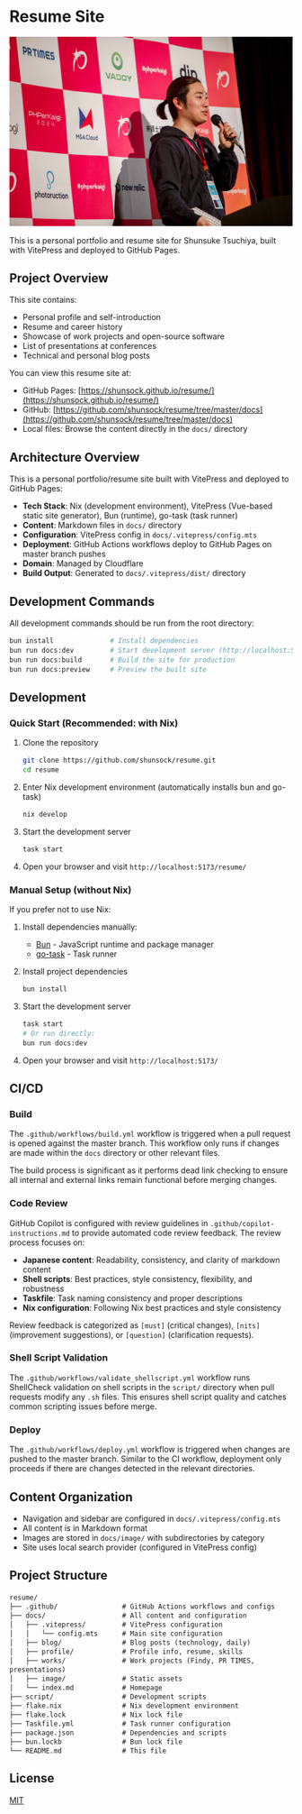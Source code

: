 # Resume Site

![](./docs/public/profile/shunsuke_tsuchiya.jpg)

This is a personal portfolio and resume site for Shunsuke Tsuchiya, built with VitePress and deployed to GitHub Pages.

## Project Overview

This site contains:
- Personal profile and self-introduction
- Resume and career history
- Showcase of work projects and open-source software
- List of presentations at conferences
- Technical and personal blog posts

You can view this resume site at:
- GitHub Pages: [https://shunsock.github.io/resume/](https://shunsock.github.io/resume/)
- GitHub: [https://github.com/shunsock/resume/tree/master/docs](https://github.com/shunsock/resume/tree/master/docs)
- Local files: Browse the content directly in the `docs/` directory

## Architecture Overview

This is a personal portfolio/resume site built with VitePress and deployed to GitHub Pages:

- **Tech Stack**: Nix (development environment), VitePress (Vue-based static site generator), Bun (runtime), go-task (task runner)
- **Content**: Markdown files in `docs/` directory
- **Configuration**: VitePress config in `docs/.vitepress/config.mts`
- **Deployment**: GitHub Actions workflows deploy to GitHub Pages on master branch pushes
- **Domain**: Managed by Cloudflare
- **Build Output**: Generated to `docs/.vitepress/dist/` directory

## Development Commands

All development commands should be run from the root directory:

```bash
bun install              # Install dependencies
bun run docs:dev         # Start development server (http://localhost:5173/resume/)
bun run docs:build       # Build the site for production
bun run docs:preview     # Preview the built site
```

## Development

### Quick Start (Recommended: with Nix)

1. Clone the repository
   ```bash
   git clone https://github.com/shunsock/resume.git
   cd resume
   ```

2. Enter Nix development environment (automatically installs bun and go-task)
   ```bash
   nix develop
   ```

3. Start the development server
   ```bash
   task start
   ```

4. Open your browser and visit `http://localhost:5173/resume/`

### Manual Setup (without Nix)

If you prefer not to use Nix:

1. Install dependencies manually:
   - [Bun](https://bun.sh/) - JavaScript runtime and package manager
   - [go-task](https://taskfile.dev/) - Task runner

2. Install project dependencies
   ```bash
   bun install
   ```

3. Start the development server
   ```bash
   task start
   # Or run directly:
   bun run docs:dev
   ```

4. Open your browser and visit `http://localhost:5173/`


## CI/CD

### Build

The `.github/workflows/build.yml` workflow is triggered when a pull request is opened against the master branch. This workflow only runs if changes are made within the `docs` directory or other relevant files.

The build process is significant as it performs dead link checking to ensure all internal and external links remain functional before merging changes.

### Code Review

GitHub Copilot is configured with review guidelines in `.github/copilot-instructions.md` to provide automated code review feedback. The review process focuses on:

- **Japanese content**: Readability, consistency, and clarity of markdown content
- **Shell scripts**: Best practices, style consistency, flexibility, and robustness
- **Taskfile**: Task naming consistency and proper descriptions
- **Nix configuration**: Following Nix best practices and style consistency

Review feedback is categorized as `[must]` (critical changes), `[nits]` (improvement suggestions), or `[question]` (clarification requests).

### Shell Script Validation

The `.github/workflows/validate_shellscript.yml` workflow runs ShellCheck validation on shell scripts in the `script/` directory when pull requests modify any `.sh` files. This ensures shell script quality and catches common scripting issues before merge.

### Deploy

The `.github/workflows/deploy.yml` workflow is triggered when changes are pushed to the master branch. Similar to the CI workflow, deployment only proceeds if there are changes detected in the relevant directories.

## Content Organization

- Navigation and sidebar are configured in `docs/.vitepress/config.mts`
- All content is in Markdown format
- Images are stored in `docs/image/` with subdirectories by category
- Site uses local search provider (configured in VitePress config)

## Project Structure

```
resume/
├── .github/                # GitHub Actions workflows and configs
├── docs/                   # All content and configuration
│   ├── .vitepress/         # VitePress configuration
│   │   └── config.mts      # Main site configuration
│   ├── blog/               # Blog posts (technology, daily)
│   ├── profile/            # Profile info, resume, skills
│   ├── works/              # Work projects (Findy, PR TIMES, presentations)
│   ├── image/              # Static assets
│   └── index.md            # Homepage
├── script/                 # Development scripts
├── flake.nix               # Nix development environment
├── flake.lock              # Nix lock file
├── Taskfile.yml            # Task runner configuration
├── package.json            # Dependencies and scripts
├── bun.lockb               # Bun lock file
└── README.md               # This file
```

## License

[MIT](LICENSE)

